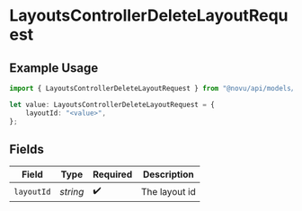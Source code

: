 # LayoutsControllerDeleteLayoutRequest

## Example Usage

```typescript
import { LayoutsControllerDeleteLayoutRequest } from "@novu/api/models/operations";

let value: LayoutsControllerDeleteLayoutRequest = {
    layoutId: "<value>",
};
```

## Fields

| Field              | Type               | Required           | Description        |
| ------------------ | ------------------ | ------------------ | ------------------ |
| `layoutId`         | *string*           | :heavy_check_mark: | The layout id      |